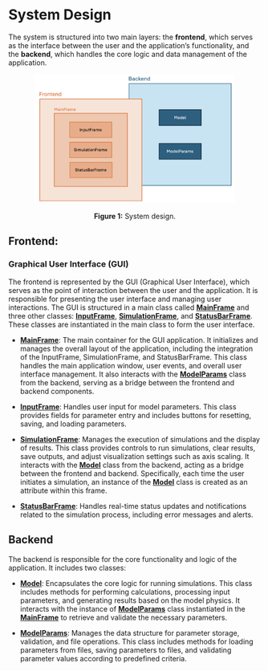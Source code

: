 # System Design

The system is structured into two main layers: the **frontend**, which serves as the interface between the user and the
application’s functionality, and the **backend**, which handles the core logic and data management of the application.

<div id="fig_system_design" align="center">
    <img src="../images/system_design.png" alt="" width="400">
    <p><b>Figure 1:</b> System design.</p>
</div>

## Frontend:

### Graphical User Interface (GUI)

The frontend is represented by the GUI (Graphical User Interface), which serves as the point of interaction between the
user and the application. It is responsible for presenting the user interface and managing user interactions. The GUI
is structured in a main class called [**MainFrame**](../mu_teg_sim/gui/main_frame.py) and three other classes:
[**InputFrame**](../mu_teg_sim/gui/input_frame.py),
[**SimulationFrame**](../mu_teg_sim/gui/simulation_frame.py),
and [**StatusBarFrame**](../mu_teg_sim/gui/status_bar_frame.py). These classes are instantiated in the main
class to form the user interface.

- [**MainFrame**](../mu_teg_sim/gui/main_frame.py): The main container for the GUI application. It initializes
  and manages the overall layout of the application, including the integration of the InputFrame, SimulationFrame, and
  StatusBarFrame. This class handles the main application window, user events, and overall user interface management. It
  also interacts with the [**ModelParams**](../mu_teg_sim/model/model_params.py) class from the backend,
  serving as a bridge between the frontend and backend components.


- [**InputFrame**](../mu_teg_sim/gui/input_frame.py): Handles user input for model parameters. This class
  provides fields for parameter entry and includes buttons for resetting, saving, and loading parameters.


- [**SimulationFrame**](../mu_teg_sim/gui/simulation_frame.py): Manages the execution of simulations and the
  display of results. This class provides controls to run simulations, clear results, save outputs, and adjust
  visualization settings such as axis scaling. It interacts with the [**Model**](../mu_teg_sim/model/model.py)
  class from the backend, acting as a bridge between the frontend and backend. Specifically, each time the user
  initiates a simulation, an instance of the [**Model**](../mu_teg_sim/model/model.py) class is created as an
  attribute within this frame.


- [**StatusBarFrame**](../mu_teg_sim/gui/status_bar_frame.py): Handles real-time status updates and
  notifications related to the simulation process, including error messages and alerts.

## Backend

The backend is responsible for the core functionality and logic of the application. It includes two classes:

- [**Model**](../mu_teg_sim/model/model.py): Encapsulates the core logic for running simulations. This class
  includes methods for performing calculations, processing input parameters, and generating results based on the model
  physics. It interacts with the instance of [**ModelParams**](../mu_teg_sim/model/model_params.py) class
  instantiated in the [**MainFrame**](../mu_teg_sim/gui/main_frame.py) to retrieve and validate the necessary
  parameters.


- [**ModelParams**](../mu_teg_sim/model/model_params.py): Manages the data structure for parameter storage,
  validation, and file operations. This class includes methods for loading parameters from files, saving parameters to
  files, and validating parameter values according to predefined criteria.
